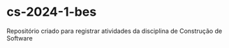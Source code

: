 # cs-2024-1-bes
Repositório criado para registrar atividades da disciplina de Construção de Software
